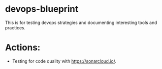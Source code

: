 # devops-blueprint
This is for testing devops strategies and documenting interesting tools and practices.

# Actions:
- Testing for code quality with https://sonarcloud.io/.

